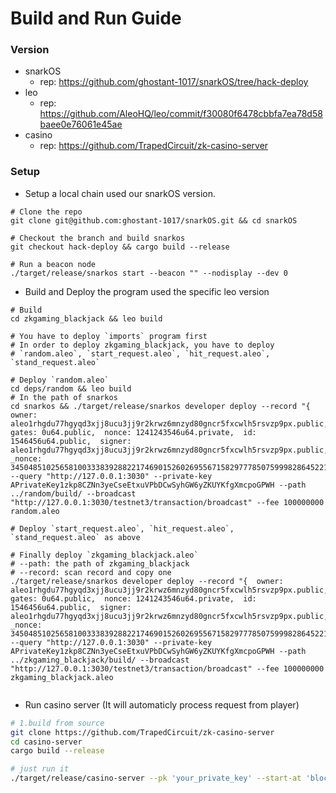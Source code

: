 # Build and Run Guide
### Version

- snarkOS
  - rep: https://github.com/ghostant-1017/snarkOS/tree/hack-deploy
- leo
  - rep: https://github.com/AleoHQ/leo/commit/f30080f6478cbbfa7ea78d58baee0e76061e45ae
- casino
  - rep: https://github.com/TrapedCircuit/zk-casino-server


### Setup

- Setup a local chain used our snarkOS version.

```shell
# Clone the repo
git clone git@github.com:ghostant-1017/snarkOS.git && cd snarkOS

# Checkout the branch and build snarkos
git checkout hack-deploy && cargo build --release

# Run a beacon node
./target/release/snarkos start --beacon "" --nodisplay --dev 0
```

- Build and Deploy the program used the specific leo version

```shell
# Build
cd zkgaming_blackjack && leo build

# You have to deploy `imports` program first
# In order to deploy zkgaming_blackjack, you have to deploy
# `random.aleo`, `start_request.aleo`, `hit_request.aleo`, `stand_request.aleo`

# Deploy `random.aleo`
cd deps/random && leo build
# In the path of snarkos
cd snarkos && ./target/release/snarkos developer deploy --record "{  owner: aleo1rhgdu77hgyqd3xjj8ucu3jj9r2krwz6mnzyd80gncr5fxcwlh5rsvzp9px.public,  gates: 0u64.public,  nonce: 1241243546u64.private,  id: 1546456u64.public,  signer: aleo1rhgdu77hgyqd3xjj8ucu3jj9r2krwz6mnzyd80gncr5fxcwlh5rsvzp9px.public,  _nonce: 3450485102565810033383928822174690152602695567158297778507599982864522135816group.public}" --query "http://127.0.0.1:3030" --private-key APrivateKey1zkp8CZNn3yeCseEtxuVPbDCwSyhGW6yZKUYKfgXmcpoGPWH --path ../random/build/ --broadcast "http://127.0.0.1:3030/testnet3/transaction/broadcast" --fee 100000000 random.aleo

# Deploy `start_request.aleo`, `hit_request.aleo`, `stand_request.aleo` as above

# Finally deploy `zkgaming_blackjack.aleo`
# --path: the path of zkgaming_blackjack
# --record: scan record and copy one
./target/release/snarkos developer deploy --record "{  owner: aleo1rhgdu77hgyqd3xjj8ucu3jj9r2krwz6mnzyd80gncr5fxcwlh5rsvzp9px.public,  gates: 0u64.public,  nonce: 1241243546u64.private,  id: 1546456u64.public,  signer: aleo1rhgdu77hgyqd3xjj8ucu3jj9r2krwz6mnzyd80gncr5fxcwlh5rsvzp9px.public,  _nonce: 3450485102565810033383928822174690152602695567158297778507599982864522135816group.public}" --query "http://127.0.0.1:3030" --private-key APrivateKey1zkp8CZNn3yeCseEtxuVPbDCwSyhGW6yZKUYKfgXmcpoGPWH --path ../zkgaming_blackjack/build/ --broadcast "http://127.0.0.1:3030/testnet3/transaction/broadcast" --fee 100000000 zkgaming_blackjack.aleo


```

- Run casino server (It will automaticly process request from player)

```sh
# 1.build from source
git clone https://github.com/TrapedCircuit/zk-casino-server
cd casino-server
cargo build --release

# just run it
./target/release/casino-server --pk 'your_private_key' --start-at 'block start height'
```
